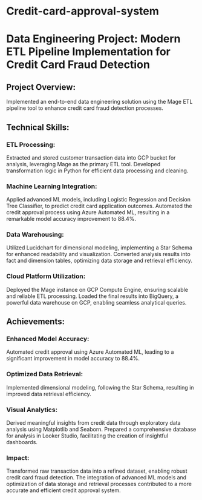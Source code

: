 # Credit-card-approval-system

# Data Engineering Project: Modern ETL Pipeline Implementation for Credit Card Fraud Detection
## Project Overview:
Implemented an end-to-end data engineering solution using the Mage ETL pipeline tool to enhance credit card fraud detection processes.

## Technical Skills:

### ETL Processing:

Extracted and stored customer transaction data into GCP bucket for analysis, leveraging Mage as the primary ETL tool.
Developed transformation logic in Python for efficient data processing and cleaning.

### Machine Learning Integration:

Applied advanced ML models, including Logistic Regression and Decision Tree Classifier, to predict credit card application outcomes.
Automated the credit approval process using Azure Automated ML, resulting in a remarkable model accuracy improvement to 88.4%.

### Data Warehousing:

Utilized Lucidchart for dimensional modeling, implementing a Star Schema for enhanced readability and visualization.
Converted analysis results into fact and dimension tables, optimizing data storage and retrieval efficiency.

### Cloud Platform Utilization:

Deployed the Mage instance on GCP Compute Engine, ensuring scalable and reliable ETL processing.
Loaded the final results into BigQuery, a powerful data warehouse on GCP, enabling seamless analytical queries.

## Achievements:

### Enhanced Model Accuracy:

Automated credit approval using Azure Automated ML, leading to a significant improvement in model accuracy to 88.4%.

### Optimized Data Retrieval:

Implemented dimensional modeling, following the Star Schema, resulting in improved data retrieval efficiency.

### Visual Analytics:

Derived meaningful insights from credit data through exploratory data analysis using Matplotlib and Seaborn.
Prepared a comprehensive database for analysis in Looker Studio, facilitating the creation of insightful dashboards.

### Impact:

Transformed raw transaction data into a refined dataset, enabling robust credit card fraud detection. The integration of advanced ML models and optimization of data storage and retrieval processes contributed to a more accurate and efficient credit approval system.
